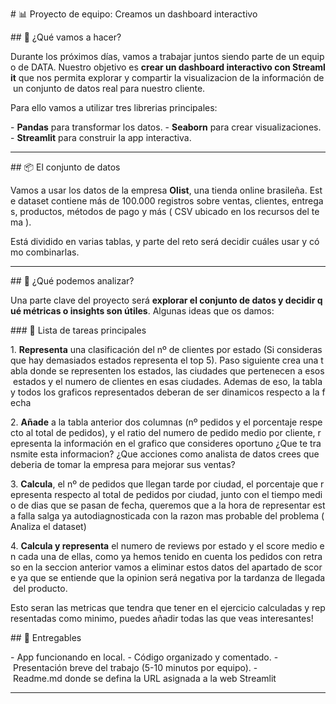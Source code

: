 # 📊 Proyecto de equipo: Creamos un dashboard interactivo

## 🚀 ¿Qué vamos a hacer?

Durante los próximos días, vamos a trabajar juntos siendo parte de un equipo de DATA. Nuestro objetivo es **crear un dashboard interactivo con Streamlit** que nos permita explorar y compartir la visualizacion de la información de un conjunto de datos real para nuestro cliente.

Para ello vamos a utilizar tres librerias principales:

- **Pandas** para transformar los datos.
- **Seaborn** para crear visualizaciones.
- **Streamlit** para construir la app interactiva.

---

## 📦 El conjunto de datos

Vamos a usar los datos de la empresa **Olist**, una tienda online brasileña. Este dataset contiene más de 100.000 registros sobre ventas, clientes, entregas, productos, métodos de pago y más ( CSV ubicado en los recursos del tema ).

Está dividido en varias tablas, y parte del reto será decidir cuáles usar y cómo combinarlas.

---

## 🧠 ¿Qué podemos analizar?

Una parte clave del proyecto será **explorar el conjunto de datos y decidir qué métricas o insights son útiles**. Algunas ideas que os damos:

### 📌 Lista de tareas principales

1. **Representa** una clasificación del nº de clientes por estado (Si consideras que hay demasiados estados representa el top 5). Paso siguiente crea una tabla donde se representen los estados, las ciudades que pertenecen a esos estados y el numero de clientes en esas ciudades. Ademas de eso, la tabla y todos los graficos representados deberan de ser dinamicos respecto a la fecha   

2. **Añade** a la tabla anterior dos columnas (nº pedidos y el porcentaje respecto al total de pedidos), y el ratio del numero de pedido medio por cliente, representa la información en el grafico que consideres oportuno ¿Que te transmite esta informacion? ¿Que acciones como analista de datos crees que deberia de tomar la empresa para mejorar sus ventas? 

3. **Calcula**, el nº de pedidos que llegan tarde por ciudad, el porcentaje que representa respecto al total de pedidos por ciudad, junto con el tiempo medio de dias que se pasan de fecha, queremos que a la hora de representar esta falla salga ya autodiagnosticada con la razon mas probable del problema (Analiza el dataset)

4. **Calcula y representa** el numero de reviews por estado y el score medio en cada una de ellas, como ya hemos tenido en cuenta los pedidos con retraso en la seccion anterior vamos a eliminar estos datos del apartado de score ya que se entiende que la opinion será negativa por la tardanza de llegada del producto.

Esto seran las metricas que tendra que tener en el ejercicio calculadas y representadas como minimo, puedes añadir todas las que veas interesantes!

## 🧪 Entregables

- App funcionando en local.
- Código organizado y comentado.
- Presentación breve del trabajo (5-10 minutos por equipo).
- Readme.md donde se defina la URL asignada a la web Streamlit

---

 